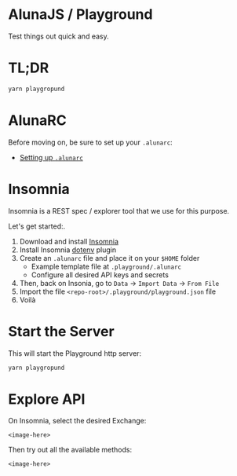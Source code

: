 # AlunaJS / Playground

Test things out quick and easy.

<!--
Live API explorer:
  - http://playground.aluna.social -->

# TL;DR

```bash
yarn playgropund
```

# AlunaRC
Before moving on, be sure to set up your `.alunarc`:
- [Setting up `.alunarc`](../alunarc.md)


# Insomnia

Insomnia is a REST spec / explorer tool that we use for this purpose.

Let's get started:.

1. Download and install [Insomnia](https://insomnia.rest/)
1. Install Insomnia [dotenv](https://insomnia.rest/plugins/insomnia-plugin-dotenv) plugin
1. Create an `.alunarc` file and place it on your `$HOME` folder
   - Example template file at `.playground/.alunarc`
   - Configure all desired API keys and secrets
  1. Then, back on Insonia, go to `Data` -> `Import Data` -> `From File`
  2. Import the file `<repo-root>/.playground/playground.json` file
  3. Voilà


# Start the Server

This will start the Playground http server:

```bash
yarn playgropund
```

# Explore API

On Insomnia, select the desired Exchange:

`<image-here>`

Then try out all the available methods:

`<image-here>`
